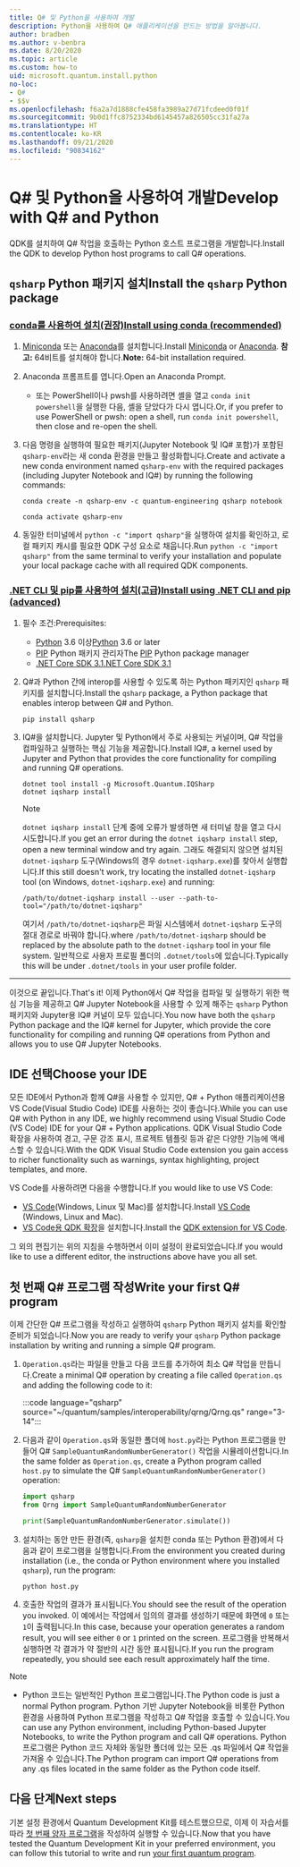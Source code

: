```yaml
---
title: Q# 및 Python을 사용하여 개발
description: Python을 사용하여 Q# 애플리케이션을 만드는 방법을 알아봅니다.
author: bradben
ms.author: v-benbra
ms.date: 8/20/2020
ms.topic: article
ms.custom: how-to
uid: microsoft.quantum.install.python
no-loc:
- Q#
- $$v
ms.openlocfilehash: f6a2a7d1888cfe458fa3989a27d71fcdeed0f01f
ms.sourcegitcommit: 9b0d1ffc8752334bd6145457a826505cc31fa27a
ms.translationtype: HT
ms.contentlocale: ko-KR
ms.lasthandoff: 09/21/2020
ms.locfileid: "90834162"
---
```

# <a name="develop-with-no-locq-and-python"></a><span data-ttu-id="60d05-103">Q# 및 Python을 사용하여 개발</span><span class="sxs-lookup"><span data-stu-id="60d05-103">Develop with Q# and Python</span></span>

<span data-ttu-id="60d05-104">QDK를 설치하여 Q# 작업을 호출하는 Python 호스트 프로그램을 개발합니다.</span><span class="sxs-lookup"><span data-stu-id="60d05-104">Install the QDK to develop Python host programs to call Q# operations.</span></span>

## <a name="install-the-qsharp-python-package"></a><span data-ttu-id="60d05-105">`qsharp` Python 패키지 설치</span><span class="sxs-lookup"><span data-stu-id="60d05-105">Install the `qsharp` Python package</span></span>

### <a name="install-using-conda-recommended"></a>[<span data-ttu-id="60d05-106">conda를 사용하여 설치(권장)</span><span class="sxs-lookup"><span data-stu-id="60d05-106">Install using conda (recommended)</span></span>](#tab/tabid-conda)

1. <span data-ttu-id="60d05-107">[Miniconda](https://docs.conda.io/en/latest/miniconda.html) 또는 [Anaconda](https://www.anaconda.com/products/individual#Downloads)를 설치합니다.</span><span class="sxs-lookup"><span data-stu-id="60d05-107">Install [Miniconda](https://docs.conda.io/en/latest/miniconda.html) or [Anaconda](https://www.anaconda.com/products/individual#Downloads).</span></span> <span data-ttu-id="60d05-108">**참고:** 64비트를 설치해야 합니다.</span><span class="sxs-lookup"><span data-stu-id="60d05-108">**Note:** 64-bit installation required.</span></span>

1. <span data-ttu-id="60d05-109">Anaconda 프롬프트를 엽니다.</span><span class="sxs-lookup"><span data-stu-id="60d05-109">Open an Anaconda Prompt.</span></span>

   - <span data-ttu-id="60d05-110">또는 PowerShell이나 pwsh를 사용하려면 셸을 열고 `conda init powershell`을 실행한 다음, 셸을 닫았다가 다시 엽니다.</span><span class="sxs-lookup"><span data-stu-id="60d05-110">Or, if you prefer to use PowerShell or pwsh: open a shell, run `conda init powershell`, then close and re-open the shell.</span></span>

1. <span data-ttu-id="60d05-111">다음 명령을 실행하여 필요한 패키지(Jupyter Notebook 및 IQ# 포함)가 포함된 `qsharp-env`라는 새 conda 환경을 만들고 활성화합니다.</span><span class="sxs-lookup"><span data-stu-id="60d05-111">Create and activate a new conda environment named `qsharp-env` with the required packages (including Jupyter Notebook and IQ#) by running the following commands:</span></span>

    ```
    conda create -n qsharp-env -c quantum-engineering qsharp notebook

    conda activate qsharp-env
    ```

1. <span data-ttu-id="60d05-112">동일한 터미널에서 `python -c "import qsharp"`을 실행하여 설치를 확인하고, 로컬 패키지 캐시를 필요한 QDK 구성 요소로 채웁니다.</span><span class="sxs-lookup"><span data-stu-id="60d05-112">Run `python -c "import qsharp"` from the same terminal to verify your installation and populate your local package cache with all required QDK components.</span></span>

### <a name="install-using-net-cli-and-pip-advanced"></a>[<span data-ttu-id="60d05-113">.NET CLI 및 pip를 사용하여 설치(고급)</span><span class="sxs-lookup"><span data-stu-id="60d05-113">Install using .NET CLI and pip (advanced)</span></span>](#tab/tabid-dotnetcli)

1. <span data-ttu-id="60d05-114">필수 조건:</span><span class="sxs-lookup"><span data-stu-id="60d05-114">Prerequisites:</span></span>

    - <span data-ttu-id="60d05-115">[Python](https://www.python.org/downloads/) 3.6 이상</span><span class="sxs-lookup"><span data-stu-id="60d05-115">[Python](https://www.python.org/downloads/) 3.6 or later</span></span>
    - <span data-ttu-id="60d05-116">[PIP](https://pip.pypa.io/en/stable/installing) Python 패키지 관리자</span><span class="sxs-lookup"><span data-stu-id="60d05-116">The [PIP](https://pip.pypa.io/en/stable/installing) Python package manager</span></span>
    - [<span data-ttu-id="60d05-117">.NET Core SDK 3.1</span><span class="sxs-lookup"><span data-stu-id="60d05-117">.NET Core SDK 3.1</span></span>](https://dotnet.microsoft.com/download/dotnet-core/3.1)


1. <span data-ttu-id="60d05-118">Q#과 Python 간에 interop를 사용할 수 있도록 하는 Python 패키지인 `qsharp` 패키지를 설치합니다.</span><span class="sxs-lookup"><span data-stu-id="60d05-118">Install the `qsharp` package, a Python package that enables interop between Q# and Python.</span></span>

    ```
    pip install qsharp
    ```

1. <span data-ttu-id="60d05-119">IQ#을 설치합니다. Jupyter 및 Python에서 주로 사용되는 커널이며, Q# 작업을 컴파일하고 실행하는 핵심 기능을 제공합니다.</span><span class="sxs-lookup"><span data-stu-id="60d05-119">Install IQ#, a kernel used by Jupyter and Python that provides the core functionality for compiling and running Q# operations.</span></span>

    ```dotnetcli
    dotnet tool install -g Microsoft.Quantum.IQSharp
    dotnet iqsharp install
    ```

    > [!NOTE]
    > <span data-ttu-id="60d05-120">`dotnet iqsharp install` 단계 중에 오류가 발생하면 새 터미널 창을 열고 다시 시도합니다.</span><span class="sxs-lookup"><span data-stu-id="60d05-120">If you get an error during the `dotnet iqsharp install` step, open a new terminal window and try again.</span></span>
    > <span data-ttu-id="60d05-121">그래도 해결되지 않으면 설치된 `dotnet-iqsharp` 도구(Windows의 경우 `dotnet-iqsharp.exe`)를 찾아서 실행합니다.</span><span class="sxs-lookup"><span data-stu-id="60d05-121">If this still doesn't work, try locating the installed `dotnet-iqsharp` tool (on Windows, `dotnet-iqsharp.exe`) and running:</span></span>
    > ```
    > /path/to/dotnet-iqsharp install --user --path-to-tool="/path/to/dotnet-iqsharp"
    > ```
    > <span data-ttu-id="60d05-122">여기서 `/path/to/dotnet-iqsharp`은 파일 시스템에서 `dotnet-iqsharp` 도구의 절대 경로로 바꿔야 합니다.</span><span class="sxs-lookup"><span data-stu-id="60d05-122">where `/path/to/dotnet-iqsharp` should be replaced by the absolute path to the `dotnet-iqsharp` tool in your file system.</span></span>
    > <span data-ttu-id="60d05-123">일반적으로 사용자 프로필 폴더의 `.dotnet/tools`에 있습니다.</span><span class="sxs-lookup"><span data-stu-id="60d05-123">Typically this will be under `.dotnet/tools` in your user profile folder.</span></span>
    
***

<span data-ttu-id="60d05-124">이것으로 끝입니다.</span><span class="sxs-lookup"><span data-stu-id="60d05-124">That's it!</span></span> <span data-ttu-id="60d05-125">이제 Python에서 Q# 작업을 컴파일 및 실행하기 위한 핵심 기능을 제공하고 Q# Jupyter Notebook을 사용할 수 있게 해주는 `qsharp` Python 패키지와 Jupyter용 IQ# 커널이 모두 있습니다.</span><span class="sxs-lookup"><span data-stu-id="60d05-125">You now have both the `qsharp` Python package and the IQ# kernel for Jupyter, which provide the core functionality for compiling and running Q# operations from Python and allows you to use Q# Jupyter Notebooks.</span></span>

## <a name="choose-your-ide"></a><span data-ttu-id="60d05-126">IDE 선택</span><span class="sxs-lookup"><span data-stu-id="60d05-126">Choose your IDE</span></span>

<span data-ttu-id="60d05-127">모든 IDE에서 Python과 함께 Q#을 사용할 수 있지만, Q# + Python 애플리케이션용 VS Code(Visual Studio Code) IDE를 사용하는 것이 좋습니다.</span><span class="sxs-lookup"><span data-stu-id="60d05-127">While you can use Q# with Python in any IDE, we highly recommend using Visual Studio Code (VS Code) IDE for your Q# + Python applications.</span></span> <span data-ttu-id="60d05-128">QDK Visual Studio Code 확장을 사용하여 경고, 구문 강조 표시, 프로젝트 템플릿 등과 같은 다양한 기능에 액세스할 수 있습니다.</span><span class="sxs-lookup"><span data-stu-id="60d05-128">With the QDK Visual Studio Code extension you gain access to richer functionality such as warnings, syntax highlighting, project templates, and more.</span></span>

<span data-ttu-id="60d05-129">VS Code를 사용하려면 다음을 수행합니다.</span><span class="sxs-lookup"><span data-stu-id="60d05-129">If you would like to use VS Code:</span></span>

- <span data-ttu-id="60d05-130">[VS Code](https://code.visualstudio.com/download)(Windows, Linux 및 Mac)를 설치합니다.</span><span class="sxs-lookup"><span data-stu-id="60d05-130">Install [VS Code](https://code.visualstudio.com/download) (Windows, Linux and Mac).</span></span>
- <span data-ttu-id="60d05-131">[VS Code용 QDK 확장](https://marketplace.visualstudio.com/items?itemName=quantum.quantum-devkit-vscode)을 설치합니다.</span><span class="sxs-lookup"><span data-stu-id="60d05-131">Install the [QDK extension for VS Code](https://marketplace.visualstudio.com/items?itemName=quantum.quantum-devkit-vscode).</span></span>

<span data-ttu-id="60d05-132">그 외의 편집기는 위의 지침을 수행하면서 이미 설정이 완료되었습니다.</span><span class="sxs-lookup"><span data-stu-id="60d05-132">If you would like to use a different editor, the instructions above have you all set.</span></span>

## <a name="write-your-first-no-locq-program"></a><span data-ttu-id="60d05-133">첫 번째 Q# 프로그램 작성</span><span class="sxs-lookup"><span data-stu-id="60d05-133">Write your first Q# program</span></span>

<span data-ttu-id="60d05-134">이제 간단한 Q# 프로그램을 작성하고 실행하여 `qsharp` Python 패키지 설치를 확인할 준비가 되었습니다.</span><span class="sxs-lookup"><span data-stu-id="60d05-134">Now you are ready to verify your `qsharp` Python package installation by writing and running a simple Q# program.</span></span>

1. <span data-ttu-id="60d05-135">`Operation.qs`라는 파일을 만들고 다음 코드를 추가하여 최소 Q# 작업을 만듭니다.</span><span class="sxs-lookup"><span data-stu-id="60d05-135">Create a minimal Q# operation by creating a file called `Operation.qs` and adding the following code to it:</span></span>

    :::code language="qsharp" source="~/quantum/samples/interoperability/qrng/Qrng.qs" range="3-14":::

1. <span data-ttu-id="60d05-136">다음과 같이 `Operation.qs`와 동일한 폴더에 `host.py`라는 Python 프로그램을 만들어 Q# `SampleQuantumRandomNumberGenerator()` 작업을 시뮬레이션합니다.</span><span class="sxs-lookup"><span data-stu-id="60d05-136">In the same folder as `Operation.qs`, create a Python program called `host.py` to simulate the Q# `SampleQuantumRandomNumberGenerator()` operation:</span></span>

    ```python
    import qsharp
    from Qrng import SampleQuantumRandomNumberGenerator

    print(SampleQuantumRandomNumberGenerator.simulate())
    ```

1. <span data-ttu-id="60d05-137">설치하는 동안 만든 환경(즉, `qsharp`을 설치한 conda 또는 Python 환경)에서 다음과 같이 프로그램을 실행합니다.</span><span class="sxs-lookup"><span data-stu-id="60d05-137">From the environment you created during installation (i.e., the conda or Python environment where you installed `qsharp`), run the program:</span></span>

    ```
    python host.py
    ```

1. <span data-ttu-id="60d05-138">호출한 작업의 결과가 표시됩니다.</span><span class="sxs-lookup"><span data-stu-id="60d05-138">You should see the result of the operation you invoked.</span></span> <span data-ttu-id="60d05-139">이 예에서는 작업에서 임의의 결과를 생성하기 때문에 화면에 `0` 또는 `1`이 출력됩니다.</span><span class="sxs-lookup"><span data-stu-id="60d05-139">In this case, because your operation generates a random result, you will see either `0` or `1` printed on the screen.</span></span> <span data-ttu-id="60d05-140">프로그램을 반복해서 실행하면 각 결과가 약 절반의 시간 동안 표시됩니다.</span><span class="sxs-lookup"><span data-stu-id="60d05-140">If you run the program repeatedly, you should see each result approximately half the time.</span></span>

> [!NOTE]
> * <span data-ttu-id="60d05-141">Python 코드는 일반적인 Python 프로그램입니다.</span><span class="sxs-lookup"><span data-stu-id="60d05-141">The Python code is just a normal Python program.</span></span> <span data-ttu-id="60d05-142">Python 기반 Jupyter Notebook을 비롯한 Python 환경을 사용하여 Python 프로그램을 작성하고 Q# 작업을 호출할 수 있습니다.</span><span class="sxs-lookup"><span data-stu-id="60d05-142">You can use any Python environment, including Python-based Jupyter Notebooks, to write the Python program and call Q# operations.</span></span> <span data-ttu-id="60d05-143">Python 프로그램은 Python 코드 자체와 동일한 폴더에 있는 모든 .qs 파일에서 Q# 작업을 가져올 수 있습니다.</span><span class="sxs-lookup"><span data-stu-id="60d05-143">The Python program can import Q# operations from any .qs files located in the same folder as the Python code itself.</span></span>

## <a name="next-steps"></a><span data-ttu-id="60d05-144">다음 단계</span><span class="sxs-lookup"><span data-stu-id="60d05-144">Next steps</span></span>

<span data-ttu-id="60d05-145">기본 설정 환경에서 Quantum Development Kit를 테스트했으므로, 이제 이 자습서를 따라 [첫 번째 양자 프로그램](xref:microsoft.quantum.quickstarts.qrng)을 작성하여 실행할 수 있습니다.</span><span class="sxs-lookup"><span data-stu-id="60d05-145">Now that you have tested the Quantum Development Kit in your preferred environment, you can follow this tutorial to write and run [your first quantum program](xref:microsoft.quantum.quickstarts.qrng).</span></span>

